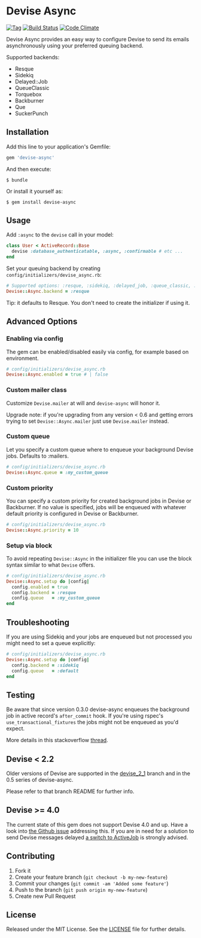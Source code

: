 # Devise Async

[![Tag](https://img.shields.io/github/tag/mhfs/devise-async.svg?style=flat-square)](https://github.com/mhfs/devise-async/releases) [![Build Status](https://img.shields.io/travis/mhfs/devise-async.svg?style=flat-square)](https://travis-ci.org/mhfs/devise-async) [![Code Climate](https://img.shields.io/codeclimate/github/mhfs/devise-async.svg?style=flat-square)](https://codeclimate.com/github/mhfs/devise-async)

Devise Async provides an easy way to configure Devise to send its emails asynchronously using your preferred queuing backend.

Supported backends:

* Resque
* Sidekiq
* Delayed::Job
* QueueClassic
* Torquebox
* Backburner
* Que
* SuckerPunch

## Installation

Add this line to your application's Gemfile:

```ruby
gem 'devise-async'
```

And then execute:

    $ bundle

Or install it yourself as:

    $ gem install devise-async

## Usage

Add `:async` to the `devise` call in your model:

```ruby
class User < ActiveRecord::Base
  devise :database_authenticatable, :async, :confirmable # etc ...
end
```

Set your queuing backend by creating `config/initializers/devise_async.rb`:

```ruby
# Supported options: :resque, :sidekiq, :delayed_job, :queue_classic, :torquebox, :backburner, :que, :sucker_punch
Devise::Async.backend = :resque
```

Tip: it defaults to Resque. You don't need to create the initializer if using it.

## Advanced Options

### Enabling via config

The gem can be enabled/disabled easily via config, for example based on environment.

```ruby
# config/initializers/devise_async.rb
Devise::Async.enabled = true # | false
```

### Custom mailer class

Customize `Devise.mailer` at will and `devise-async` will honor it.

Upgrade note: if you're upgrading from any version < 0.6 and getting errors
trying to set `Devise::Async.mailer` just use `Devise.mailer` instead.

### Custom queue

Let you specify a custom queue where to enqueue your background Devise jobs.
Defaults to :mailers.

```ruby
# config/initializers/devise_async.rb
Devise::Async.queue = :my_custom_queue
```

### Custom priority

You can specify a custom priority for created background jobs in Devise or Backburner.
If no value is specified, jobs will be enqueued with whatever default priority is configured in Devise or Backburner.

```ruby
# config/initializers/devise_async.rb
Devise::Async.priority = 10
```

### Setup via block

To avoid repeating `Devise::Async` in the initializer file you can use the block syntax
similar to what `Devise` offers.

```ruby
# config/initializers/devise_async.rb
Devise::Async.setup do |config|
  config.enabled = true
  config.backend = :resque
  config.queue   = :my_custom_queue
end
```

## Troubleshooting

If you are using Sidekiq and your jobs are enqueued but not processed you might need to set a queue explicitly:

```ruby
# config/initializers/devise_async.rb
Devise::Async.setup do |config|
  config.backend = :sidekiq
  config.queue   = :default
end
```

## Testing

Be aware that since version 0.3.0 devise-async enqueues the background job in active
record's `after_commit` hook. If you're using rspec's `use_transactional_fixtures` the jobs
might not be enqueued as you'd expect.

More details in this stackoverflow [thread](http://stackoverflow.com/questions/13406248/how-do-i-get-devise-async-working-with-cucumber/13465089#13465089).

## Devise < 2.2

Older versions of Devise are supported in the [devise_2_1](https://github.com/mhfs/devise-async/tree/devise_2_1) branch and in the 0.5 series of devise-async.

Please refer to that branch README for further info.

## Devise >= 4.0

The current state of this gem does not support Devise 4.0 and up. Have a look into [the Github issue](https://github.com/mhfs/devise-async/issues/94) addressing this. If you are in need for a solution to send Devise messages delayed [a switch to ActiveJob](https://github.com/plataformatec/devise#activejob-integration) is strongly advised.

## Contributing

1. Fork it
2. Create your feature branch (`git checkout -b my-new-feature`)
3. Commit your changes (`git commit -am 'Added some feature'`)
4. Push to the branch (`git push origin my-new-feature`)
5. Create new Pull Request

## License

Released under the MIT License. See the [LICENSE][license] file for further details.

[license]: https://github.com/mhfs/devise-async/blob/master/LICENSE
